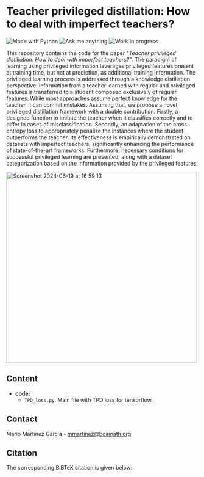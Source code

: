 # Teacher privileged distillation: How to deal with imperfect teachers?

[python-img]: https://img.shields.io/badge/Made%20with-Python-blue
[ama-img]: https://img.shields.io/badge/Ask%20me-anything-yellowgreen
[wip-img]:https://img.shields.io/badge/Work%20in%20progress-8A2BE2

![Made with Python][python-img]
![Ask me anything][ama-img]
![Work in progress][wip-img]

This repository contains the code for the paper _"Teacher privileged distillation: How to deal with imperfect teachers?"_. The paradigm of learning using privileged information leverages privileged features present at training time, but not at prediction, as additional training information. The privileged learning process is addressed through a knowledge distillation perspective: information from a teacher learned with regular and privileged features is transferred to a student composed exclusively of regular features. While most approaches assume perfect knowledge for the teacher, it can commit mistakes. Assuming that, we propose a novel privileged distillation framework with a double contribution. Firstly, a designed function to imitate the teacher when it classifies correctly and to differ in cases of misclassification. Secondly, an adaptation of the cross-entropy loss to appropriately penalize the instances where the student outperforms the teacher. Its effectiveness is empirically demonstrated on datasets with imperfect teachers, significantly enhancing the performance of state-of-the-art frameworks. Furthermore, necessary conditions for successful privileged learning are presented, along with a dataset categorization based on the information provided by the privileged features.

<img width="500" alt="Screenshot 2024-06-19 at 16 59 13" src="https://github.com/mariomartgarcia/TPD/assets/63496191/25bac469-4d56-40ee-a563-167378f90726">


## Content

- **code:**
  - `TPD_loss.py`. Main file with TPD loss for tensorflow.

## Contact

Mario Martínez García - mmartinez@bcamath.org



## Citation

The corresponding BiBTeX citation is given below:
